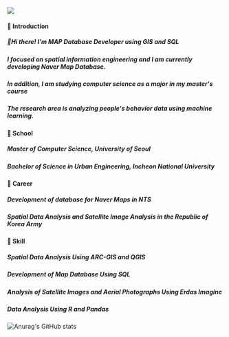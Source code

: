 <img src="https://lh3.googleusercontent.com/pw/ADCreHdFmZ3At2Rpa3eRkYxOeHakU3j4z7nXpVURvCsLFN7QbbhaaRmrCifFYn7nACNiaV8o5vcqB4ONPm3qKGdff_kV9Sbu_Hu9QoL0LZk53Ai-DEYTPvBOFWwbeZfWYgTLSkvRtx5i0EiWfZclc8FQj6TJstGzU4RqfKwm30LFBiakxyyOIqNB-IwpGT_hZYxs-Ut6zsBSBpftrevDIcqY7lPG2AorqgxKmvmCnFGYJEqvw4Ig8eLZcdV6vR36M-51a4XL0v0x5uiykOSoGdggvXpvbsQ_PXZ4ZxyWc8-eDeT8znHXaTZaXXPg7Q9QwOYhZ9T4WbA-CzHWfqFyGTPx25sEzxj7yEXp3-A_TN3xzh5Nva3MVX7hviSPfn1OZPd07BXnz2eoS1qYAVZfMAKTFoVnH4tXtqUz_73N84n8XGeYiSmsZwYgh2Dyj54MFhpAb0gGco3eyxFvra13iA-_j21I7WvQPZa48VR6bqml5MkpEbmbP2X4vNh-tgMnGzCLDwwKLsGEWjxEVVPk0mcWWPxVaf3PhwX4wWf8KlgrJO3T5caPR0UPIigcmNg3ZOwLhsHF_0GfwccBM8q4-mmYMSHgw47wQrVsnK6UdJjX77ROvsoOo7AXjmBjaBuOflD1kmBawUNJtEoB133ay1SWlqX7cpnZhKpSG1HaqgQ524EpvC-focB-yrvPItyfgl-zdjEuGxv9wloA8ate8teT-jtq7oRa9mZLu46qbbmMssuG8dP0HKVQAZ3lxdybihYdN_qZbbYOzr4QE77YrNsiwU7KksO8Hfrc7kMe_9jzEOGddQIXIK0u_Cq7h2bz8--dIfk5mj8BJ4kJZaiXigEamkaUcPBRqzHLqWhv9CAoy5JZx4WZYIQzyIbHLUjACeE3q6RqlrkRPocoBrZsE_Xolde5vhX5rDESyY_Q3O-h6TUoA6Of7gpoUyY_B7yS1uGmIRiYbHdOYqe7iC47VyphmLeCYAZheubMxN37LXh6ehZZ2f-wsfjAYdZmwIolRpYn0LTb0sAQFGxMM8sTXERo_L426Nc0Xc-Zo-qv5WS8FsW5cKdPx6Kc5lbHRbLvLpxYonzVVVUu3A=w1365-h651-s-no-gm?authuser=1)">

#### 🌱 Introduction
##### 👋Hi there! I'm MAP Database Developer using GIS and SQL
##### I focused on spatial information engineering and I am currently developing Naver Map Database.
##### In addition, I am studying computer science as a major in my master's course
##### The research area is analyzing people's behavior data using machine learning.

#### 🌱 School
##### Master of Computer Science, University of Seoul
##### Bachelor of Science in Urban Engineering, Incheon National University

#### 🌱 Career
##### Development of database for Naver Maps in NTS
##### Spatial Data Analysis and Satellite Image Analysis in the Republic of Korea Army

#### 🌱 Skill
##### Spatial Data Analysis Using ARC-GIS and QGIS
##### Development of Map Database Using SQL
##### Analysis of Satellite Images and Aerial Photographs Using Erdas Imagine
##### Data Analysis Using R and Pandas

####

![Anurag's GitHub stats](https://github-readme-stats.vercel.app/api?username=MAP-potato&show_icons=true&theme=radical)


<!--
**MAP-potato/MAP-potato** is a ✨ _special_ ✨ repository because its `README.md` (this file) appears on your GitHub profile.

Here are some ideas to get you started:

- 🔭 I’m currently working on ...
- 🌱 I’m currently learning ...
- 👯 I’m looking to collaborate on ...
- 🤔 I’m looking for help with ...
- 💬 Ask me about ...
- 📫 How to reach me: ...
- 😄 Pronouns: ...
- ⚡ Fun fact: ...
-->

